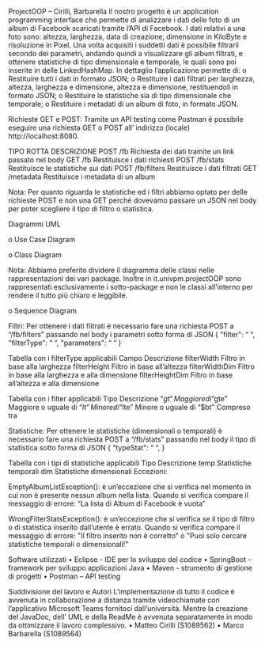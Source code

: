 ProjectOOP – Cirilli, Barbarella
Il nostro progetto è un application programming interface che permette di analizzare i dati delle foto di un album di Facebook scaricati tramite l’API di Facebook. I dati relativi a una foto sono: altezza, larghezza, data di creazione, dimensione in KiloByte e risoluzione in Pixel. Una volta acquisiti i suddetti dati è possibile filtrarli secondo dei parametri, andando quindi a visualizzare gli album filtrati, e ottenere statistiche di tipo dimensionale e temporale, le quali sono poi inserite in delle LinkedHashMap.
In dettaglio l’applicazione permette di:
o	Restituire tutti i dati in formato JSON;
o	Restituire i dati filtrati per larghezza, altezza, larghezza e dimensione, altezza e dimensione, restituendoli in formato JSON;
o	Restituire le statistiche sia di tipo dimensionale che temporale;
o	Restituire i metadati di un album di foto, in formato JSON.


Richieste GET e POST:
Tramite un API testing come Postman è possibile eseguire una richiesta GET o POST all’ indirizzo (locale) http://localhost:8080.

 TIPO	ROTTA	DESCRIZIONE
  POST	 /fb	Richiesta dei dati tramite un link passato nel body
  GET	 /fb	Restituisce i dati richiesti
  POST	 /fb/stats	Restituisce le statistiche sui dati
  POST	 /fb/filters	Restituisce i dati filtrati
  GET	 /metadata	Restituisce i metadata di un album


Nota: Per quanto riguarda le statistiche ed i filtri abbiamo optato per delle richieste POST e non una GET perché dovevamo passare un JSON nel body per poter scegliere il tipo di filtro o statistica.






Diagrammi UML

o	Use Case Diagram

 






o	Class Diagram

Nota: Abbiamo preferito dividere il diagramma delle classi nelle rappresentazioni dei vari package. Inoltre in it.univpm.projectOOP sono rappresentati esclusivamente i sotto-package e non le classi all’interno per rendere il tutto più chiaro e leggibile.
 
 

    



o	Sequence Diagram

 








Filtri:
Per ottenere i dati filtrati è necessario fare una richiesta POST a “/fb/filters” passando nel body i parametri sotto forma di JSON
{
    "filter": “     “,
    "filterType": “   “,
    "parameters": “   “
}

Tabella con i filterType applicabili
  Campo	  Descrizione
filterWidth	Filtro in base alla larghezza
filterHeight	Filtro in base all’altezza
filterWidthDim	Filtro in base alla larghezza e alla dimensione
filterHeightDim	Filtro in base all’altezza e alla dimensione

Tabella con i filter applicabili
 Tipo	 Descrizione
“$gt”	Maggiore di 
“$gte”	Maggiore o uguale di 
“$lt”	Minore di
“$lte”	Minore o uguale di
“$bt”	Compreso tra


Statistiche:
Per ottenere le statistiche (dimensionali o temporali) è necessario fare una richiesta POST a “/fb/stats” passando nel body il tipo di statistica sotto forma di JSON
{
    "typeStat": “     “,
}

Tabella con i tipi di statistiche applicabili
  Tipo	  Descrizione
temp	Statistiche temporali
dim	Statistiche dimensionali
Eccezioni:

EmptyAlbumListException(): è un’eccezione che si verifica nel momento in cui non è presente nessun album nella lista. Quando si verifica compare il messaggio di errore: 
“La lista di Album di Facebook è vuota”

WrongFilterStatsException(): è un’eccezione che si verifica se il tipo di filtro o di statistica inserito dall’utente è errato. Quando si verifica compare il messaggio di errore:
"Il filtro inserito non è corretto" o "Puoi solo cercare statistiche temporali o dimensionali!"

Software utilizzati
•	Eclipse - IDE per lo sviluppo del codice
•	SpringBoot -  framework per sviluppo applicazioni Java
•	Maven - strumento di gestione di progetti
•	Postman – API testing

Suddivisione del lavoro e Autori
L’implementazione di tutto il codice è avvenuta in collaborazione a distanza tramite videochiamate con l’applicativo Microsoft Teams fornitoci dall’università. Mentre la creazione del JavaDoc, dell’ UML e della ReadMe è avvenuta separatamente in modo da ottimizzare il lavoro complessivo.
•	Matteo Cirilli (S1089562)
•	Marco Barbarella (S1089564)


